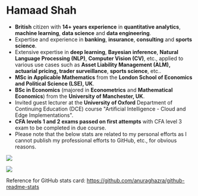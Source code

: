 # Hamaad Shah

- **British** citizen with **14+ years experience** in **quantitative analytics**, **machine learning**, **data science** and **data engineering**.
- Expertise and experience in **banking**, **insurance**, **consulting** and **sports science**.
- Extensive expertise in **deep learning**, **Bayesian inference**, **Natural Language Processing (NLP)**, **Computer Vision (CV)**, etc., applied to various use cases such as **Asset Liability Management (ALM), actuarial pricing, trader surveillance**, **sports science**, etc..
- **MSc in Applicable Mathematics** from the **London School of Economics and Political Science (LSE), UK**.
- **BSc in Economics** (majored in **Econometrics** and **Mathematical Economics**) from the **University of Manchester, UK**. 
- Invited guest lecturer at the **University of Oxford** Department of Continuing Education (DCE) course "Artificial Intelligence - Cloud and Edge Implementations".
- **CFA levels 1 and 2 exams passed on first attempts** with CFA level 3 exam to be completed in due course.
- Please note that the below stats are related to my personal efforts as I cannot publish my professional efforts to GitHub, etc., for obvious reasons.

![](https://github-readme-stats.vercel.app/api?username=hamaadshah&show_icons=true&theme=synthwave&include_all_commits=true&hide=prs,issues,contribs&count_private=true)

![](https://github-readme-stats.vercel.app/api/top-langs/?username=hamaadshah&hide=jupyter%20notebook&theme=synthwave)

Reference for GitHub stats card: https://github.com/anuraghazra/github-readme-stats
